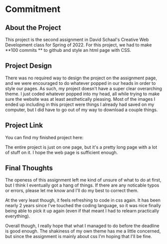 # Commitment

## About the Project

This project is the second assignment in David Schaal's Creative Web Development class for Spring of 2022. For this project, we had to make **100 commits ** to github and style an html page with CSS.
## Project Design

There was no required way to design the project on the assignment page, and we were encouraged to do whatever popped in our heads in order to style our pages. As such, my project doesn't have a super clear overarching theme. I just coded whatever popped into my head, all while trying to make sure the website was at least aesthetically pleasing. Most of the images I ended up including in this project were things I already had saved on my computer, but I did have to go out of my way to download a couple things.

## Project Link

You can find my finished project here:

The entire project is just on one page, but it's a pretty long page with a lot of stuff on it. I hope the web page is sufficient enough.

## Final Thoughts

The openess of this assignment left me kind of unsure of what to do at first, but I think I eventually got a hang of things. If there are any noticable typos or errors, please let me know and I'll do my best to correct them.

At the very least though, it feels refreshing to code in css again. It has been nearly 2 years since I've touched the coding language, so it was nice finally being able to pick it up again (even if that meant I had to relearn practically everything).

Overall though, I really hope that what I managed to do before the deadline is good enough. The shakiness of my own theme has me a little concerned, but since the assignment is mainly about css I'm hoping that I'll be fine.
